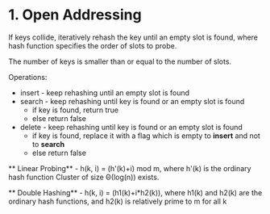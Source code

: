 # 1. Open Addressing
If keys collide, iteratively rehash the key until an empty slot is found, where hash function specifies the order of slots to probe.

The number of keys is smaller than or equal to the number of slots.

Operations:  
* insert - keep rehashing until an empty slot is found
* search - keep rehashing until key is found or an empty slot is found
  * if key is found, return true
  * else return false
* delete - keep rehashing until key is found or an empty slot is found
  * if key is found, replace it with a flag which is empty to **insert** and not to **search**
  * else return false

** Linear Probing** - h(k, i) = (h'(k)+i) mod m, where h'(k) is the ordinary hash function
Cluster of size Θ(log(n)) exists.

** Double Hashing** - h(k, i) = (h1(k)+i*h2(k)), where h1(k) and h2(k) are the ordinary hash functions, and h2(k) is relatively prime to m for all k
